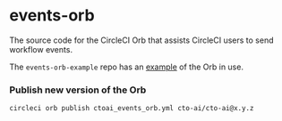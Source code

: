 # events-orb
The source code for the CircleCI Orb that assists CircleCI users to send workflow events.

The `events-orb-example` repo has an [example](https://github.com/cto-ai/events-orb-example) of the Orb in use.

### Publish new version of the Orb

```
circleci orb publish ctoai_events_orb.yml cto-ai/cto-ai@x.y.z
```
